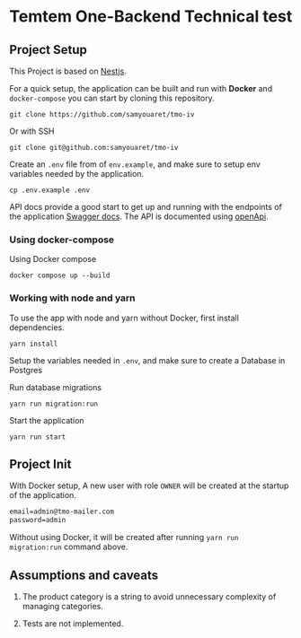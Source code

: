 # Temtem One-Backend Technical test 

## Project Setup

This Project is based on [Nestjs](https://docs.nestjs.com/).

For a quick setup, the application can be built and run with **Docker** and `docker-compose` you can start by cloning this repository.

    git clone https://github.com/samyouaret/tmo-iv

Or with SSH

    git clone git@github.com:samyouaret/tmo-iv

Create an `.env` file from of `env.example`, and make sure to setup env variables needed by the application.

    cp .env.example .env

API docs provide a good start to get up and running with the endpoints of the application [Swagger docs](http://localhost:3000/docs). The API is documented using [openApi]([https://](https://swagger.io/specification/)).

### Using docker-compose

Using Docker compose 

    docker compose up --build

### Working with node and yarn

To use the app with node and yarn without Docker, first install dependencies.

    yarn install

Setup the variables needed in `.env`, and make sure to create a Database in Postgres

Run database migrations

    yarn run migration:run

Start the application

    yarn run start

##  Project Init

With Docker setup, A new user with role `OWNER` will be created at the startup of the application.

```txt
email=admin@tmo-mailer.com
password=admin
```

Without using Docker, it will be created after running `yarn run migration:run` command above.

## Assumptions and caveats

1. The product category is a string to avoid unnecessary complexity of managing categories.

2. Tests are not implemented.